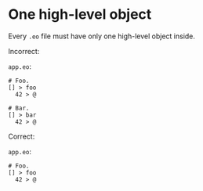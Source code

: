 # One high-level object

Every `.eo` file must have only one high-level object inside.

Incorrect:

`app.eo`:

```eo
# Foo.
[] > foo
  42 > @

# Bar.
[] > bar
  42 > @
```

Correct:

`app.eo`:

```eo
# Foo.
[] > foo
  42 > @
```